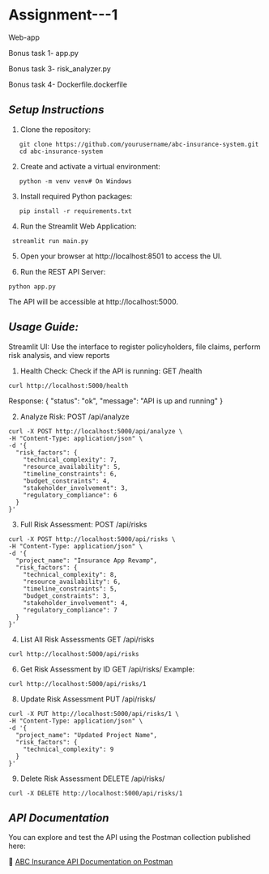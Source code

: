 # Assignment---1
Web-app

Bonus task 1- app.py


Bonus task 3- risk_analyzer.py


Bonus task 4- Dockerfile.dockerfile


## ***Setup Instructions***

1. Clone the repository:
```   
   git clone https://github.com/yourusername/abc-insurance-system.git
   cd abc-insurance-system
```
2. Create and activate a virtual environment:
```   
   python -m venv venv# On Windows
```
3. Install required Python packages:
```
   pip install -r requirements.txt
```
4. Run the Streamlit Web Application:
  ```   
   streamlit run main.py
  ``` 
5. Open your browser at http://localhost:8501 to access the UI.

6. Run the REST API Server:
  ```   
  python app.py
  ```
The API will be accessible at http://localhost:5000.

## ***Usage Guide:*** 
Streamlit UI: Use the interface to register policyholders, file claims, perform risk analysis, and view reports
1. Health Check: 
Check if the API is running:
GET /health
  ```
  curl http://localhost:5000/health
  ```
Response:
{
  "status": "ok",
  "message": "API is up and running"
}

2. Analyze Risk:
POST /api/analyze
  ```
  curl -X POST http://localhost:5000/api/analyze \
  -H "Content-Type: application/json" \
  -d '{
    "risk_factors": {
      "technical_complexity": 7,
      "resource_availability": 5,
      "timeline_constraints": 6,
      "budget_constraints": 4,
      "stakeholder_involvement": 3,
      "regulatory_compliance": 6
    }
  }'
  ```

3. Full Risk Assessment: 
POST /api/risks
  ```
  curl -X POST http://localhost:5000/api/risks \
  -H "Content-Type: application/json" \
  -d '{
    "project_name": "Insurance App Revamp",
    "risk_factors": {
      "technical_complexity": 8,
      "resource_availability": 6,
      "timeline_constraints": 5,
      "budget_constraints": 3,
      "stakeholder_involvement": 4,
      "regulatory_compliance": 7
    }
  }'
  ```

4. List All Risk Assessments
GET /api/risks
  ```
  curl http://localhost:5000/api/risks
  ```
6. Get Risk Assessment by ID
GET /api/risks/<id>
Example:
  ```
  curl http://localhost:5000/api/risks/1
  ```

8. Update Risk Assessment
PUT /api/risks/<id>
  ```
  curl -X PUT http://localhost:5000/api/risks/1 \
  -H "Content-Type: application/json" \
  -d '{
    "project_name": "Updated Project Name",
    "risk_factors": {
      "technical_complexity": 9
    }
  }'
  ```

9. Delete Risk Assessment
DELETE /api/risks/<id>
  ```
  curl -X DELETE http://localhost:5000/api/risks/1
  ```
## ***API Documentation***

You can explore and test the API using the Postman collection published here:

🔗 [ABC Insurance API Documentation on Postman](https://documenter.getpostman.com/view/45034017/2sB2qWHPj9)
